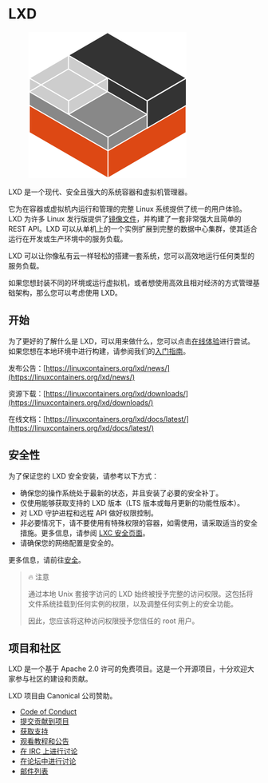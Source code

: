 # LXD

<figure><img src=".gitbook/assets/containers.png" alt=""><figcaption></figcaption></figure>

LXD 是一个现代、安全且强大的系统容器和虚拟机管理器。

它为在容器或虚拟机内运行和管理的完整 Linux 系统提供了统一的用户体验。LXD 为许多 Linux 发行版提供了[镜像文件](https://images.linuxcontainers.org/)，并构建了一套非常强大且简单的 REST API。LXD 可以从单机上的一个实例扩展到完整的数据中心集群，使其适合运行在开发或生产环境中的服务负载。

LXD 可以让你像私有云一样轻松的搭建一套系统，您可以高效地运行任何类型的服务负载。

如果您想封装不同的环境或运行虚拟机，或者想使用高效且相对经济的方式管理基础架构，那么您可以考虑使用 LXD。

## 开始

为了更好的了解什么是 LXD，可以用来做什么，您可以点击[在线体验](https://linuxcontainers.org/lxd/try-it/)进行尝试。如果您想在本地环境中进行构建，请参阅我们的[入门指南](https://linuxcontainers.org/lxd/getting-started-cli/)。

发布公告：[https://linuxcontainers.org/lxd/news/](https://linuxcontainers.org/lxd/news/)

资源下载：[https://linuxcontainers.org/lxd/downloads/](https://linuxcontainers.org/lxd/downloads/)

在线文档：[https://linuxcontainers.org/lxd/docs/latest/](https://linuxcontainers.org/lxd/docs/latest/)

## 安全性

为了保证您的 LXD 安全安装，请参考以下方式：

* 确保您的操作系统处于最新的状态，并且安装了必要的安全补丁。
* 仅使用能够获取支持的 LXD 版本（LTS 版本或每月更新的功能性版本）。
* 对 LXD 守护进程和远程 API 做好权限控制。
* 非必要情况下，请不要使用有特殊权限的容器，如需使用，请采取适当的安全措施。更多信息，请参阅 [LXC 安全页面](https://linuxcontainers.org/lxc/security/)。
* 请确保您的网络配置是安全的。

更多信息，请前往[安全](zhun-bei-kai-shi/an-quan.md)。

> :fire: 注意
>
> 通过本地 Unix 套接字访问的 LXD 始终被授予完整的访问权限。这包括将文件系统挂载到任何实例的权限，以及调整任何实例上的安全功能。
>
> 因此，您应该将这种访问权限授予您信任的 root 用户。

## 项目和社区

LXD 是一个基于 Apache 2.0 许可的免费项目。这是一个开源项目，十分欢迎大家参与社区的建设和贡献。

LXD 项目由 Canonical 公司赞助。

* [Code of Conduct](https://github.com/lxc/lxd/blob/master/CODE\_OF\_CONDUCT.md)
* [提交贡献到项目](zhun-bei-kai-shi/gong-xian.md)
* [获取支持](zhun-bei-kai-shi/zhi-chi.md)
* [观看教程和公告](https://www.youtube.com/c/LXDvideos)
* [在 IRC 上进行讨论](https://web.libera.chat/#lxc)
* [在论坛中进行讨论](https://discuss.linuxcontainers.org/)
* [邮件列表](https://lists.linuxcontainers.org/)


